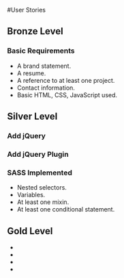 #User Stories

## Bronze Level

### Basic Requirements

* A brand statement.
* A resume.
* A reference to at least one project.
* Contact information.
* Basic HTML, CSS, JavaScript used.

## Silver Level

### Add jQuery

### Add jQuery Plugin

### SASS Implemented

* Nested selectors.
* Variables.
* At least one mixin.
* At least one conditional statement.

## Gold Level

*
*
*
*
